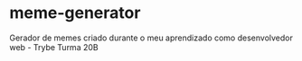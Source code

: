 # meme-generator
Gerador de memes criado durante o meu aprendizado como desenvolvedor web - Trybe Turma 20B
